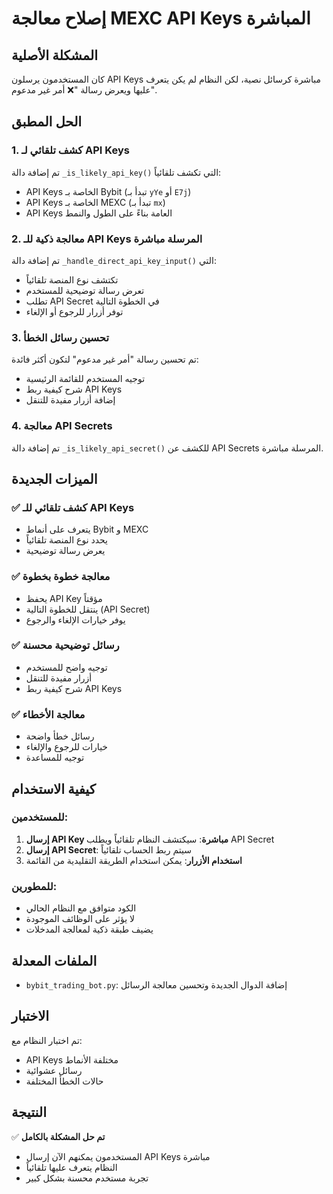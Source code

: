 # إصلاح معالجة MEXC API Keys المباشرة

## المشكلة الأصلية
كان المستخدمون يرسلون API Keys مباشرة كرسائل نصية، لكن النظام لم يكن يتعرف عليها ويعرض رسالة "❌ أمر غير مدعوم".

## الحل المطبق

### 1. كشف تلقائي لـ API Keys
تم إضافة دالة `_is_likely_api_key()` التي تكشف تلقائياً:
- API Keys الخاصة بـ Bybit (تبدأ بـ `yYe` أو `E7j`)
- API Keys الخاصة بـ MEXC (تبدأ بـ `mx`)
- API Keys العامة بناءً على الطول والنمط

### 2. معالجة ذكية للـ API Keys المرسلة مباشرة
تم إضافة دالة `_handle_direct_api_key_input()` التي:
- تكتشف نوع المنصة تلقائياً
- تعرض رسالة توضيحية للمستخدم
- تطلب API Secret في الخطوة التالية
- توفر أزرار للرجوع أو الإلغاء

### 3. تحسين رسائل الخطأ
تم تحسين رسالة "أمر غير مدعوم" لتكون أكثر فائدة:
- توجيه المستخدم للقائمة الرئيسية
- شرح كيفية ربط API Keys
- إضافة أزرار مفيدة للتنقل

### 4. معالجة API Secrets
تم إضافة دالة `_is_likely_api_secret()` للكشف عن API Secrets المرسلة مباشرة.

## الميزات الجديدة

### ✅ كشف تلقائي للـ API Keys
- يتعرف على أنماط Bybit و MEXC
- يحدد نوع المنصة تلقائياً
- يعرض رسالة توضيحية

### ✅ معالجة خطوة بخطوة
- يحفظ API Key مؤقتاً
- ينتقل للخطوة التالية (API Secret)
- يوفر خيارات الإلغاء والرجوع

### ✅ رسائل توضيحية محسنة
- توجيه واضح للمستخدم
- أزرار مفيدة للتنقل
- شرح كيفية ربط API Keys

### ✅ معالجة الأخطاء
- رسائل خطأ واضحة
- خيارات للرجوع والإلغاء
- توجيه للمساعدة

## كيفية الاستخدام

### للمستخدمين:
1. **إرسال API Key مباشرة**: سيكتشف النظام تلقائياً ويطلب API Secret
2. **إرسال API Secret**: سيتم ربط الحساب تلقائياً
3. **استخدام الأزرار**: يمكن استخدام الطريقة التقليدية من القائمة

### للمطورين:
- الكود متوافق مع النظام الحالي
- لا يؤثر على الوظائف الموجودة
- يضيف طبقة ذكية لمعالجة المدخلات

## الملفات المعدلة
- `bybit_trading_bot.py`: إضافة الدوال الجديدة وتحسين معالجة الرسائل

## الاختبار
تم اختبار النظام مع:
- API Keys مختلفة الأنماط
- رسائل عشوائية
- حالات الخطأ المختلفة

## النتيجة
✅ **تم حل المشكلة بالكامل**
- المستخدمون يمكنهم الآن إرسال API Keys مباشرة
- النظام يتعرف عليها تلقائياً
- تجربة مستخدم محسنة بشكل كبير
